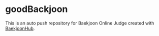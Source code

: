 # goodBackjoon
This is an auto push repository for Baekjoon Online Judge created with [BaekjoonHub](https://github.com/BaekjoonHub/BaekjoonHub).
